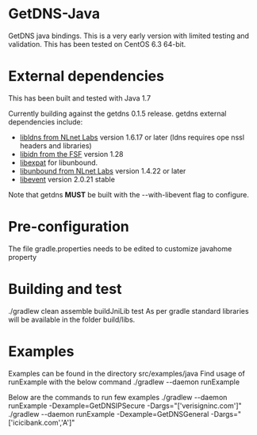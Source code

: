 GetDNS-Java
======================
GetDNS java bindings. This is a very early version with limited testing and validation. This has been tested on CentOS 6.3 64-bit.

External dependencies
=====================
This has been built and tested with Java 1.7

Currently building against the getdns 0.1.5 release.
getdns external dependencies include:
* [libldns from NLnet Labs](https://www.nlnetlabs.nl/projects/ldns/) version 1.6.17 or later (ldns requires ope
nssl headers and libraries)
* [libidn from the FSF](http://www.gnu.org/software/libidn/) version 1.28
* [libexpat](http://expat.sourceforge.net/) for libunbound.
* [libunbound from NLnet Labs](http://www.nlnetlabs.nl/projects/unbound/) version 1.4.22 or later
* [libevent](http://libevent.org) version 2.0.21 stable

Note that getdns **MUST** be built with the --with-libevent flag to configure.


Pre-configuration
======================
The file gradle.properties needs to be edited to customize javahome property

Building and test
======================
./gradlew clean assemble buildJniLib test
As per gradle standard libraries will be available in the folder build/libs.


Examples
======================
Examples can be found in the directory src/examples/java
Find usage of runExample with the below command
./gradlew --daemon runExample

Below  are the commands to run few examples
./gradlew --daemon runExample -Dexample=GetDNSIPSecure  -Dargs="['verisigninc.com']"
./gradlew --daemon runExample -Dexample=GetDNSGeneral  -Dargs="['icicibank.com','A']"

